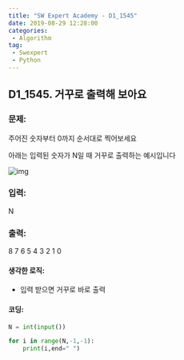 ```yaml
---
title: "SW Expert Academy - D1_1545"
date: 2019-08-29 12:28:00
categories:
 - Algorithm
tag:
 - Swexpert
 - Python
---
```


## D1_1545. 거꾸로 출력해 보아요

### 문제:

주어진 숫자부터 0까지 순서대로 찍어보세요

아래는 입력된 숫자가 N일 때 거꾸로 출력하는 예시입니다

![img](https://www.swexpertacademy.com/main/common/fileDownload.do?downloadType=CKEditorImages&fileId=AV2geHu6ABcBBAS0)



### 입력:

N



### 출력:

8 7 6 5 4 3 2 1 0



#### 생각한 로직:

- 입력 받으면 거꾸로 바로 출력



#### 코딩:

```python
N = int(input())

for i in range(N,-1,-1):
    print(i,end=" ")
```

[출처]: https://www.swexpertacademy.com/